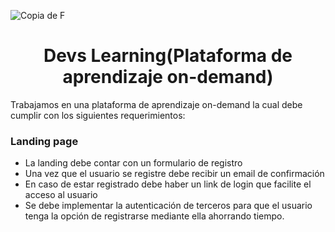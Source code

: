 ![Copia de F](https://user-images.githubusercontent.com/59519580/215589040-a5eff0b0-35b0-4316-a85b-5a88eecb779c.png)
<h1 align=center>Devs Learning(Plataforma de aprendizaje on-demand)</h1>
<p>Trabajamos en una plataforma de aprendizaje on-demand la cual debe cumplir con los siguientes requerimientos:</p>
<h3>Landing page</h3>
<ul>
  <li>La landing debe contar con un formulario de registro</li>
  <li>Una vez que el usuario se registre debe recibir un email de confirmación</li>
  <li>En caso de estar registrado debe haber un link de login que facilite el acceso al usuario</li>
  <li>Se debe implementar la autenticación de terceros para que el usuario tenga la opción de registrarse mediante ella ahorrando tiempo.</li>
</ul>
